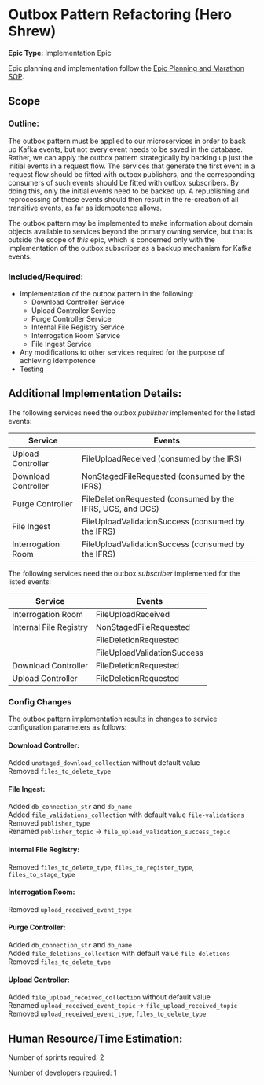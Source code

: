 # Outbox Pattern Refactoring (Hero Shrew)
**Epic Type:** Implementation Epic

Epic planning and implementation follow the
[Epic Planning and Marathon SOP](https://docs.ghga-dev.de/main/sops/sop001_epic_planning.html).


## Scope
### Outline:
The outbox pattern must be applied to our microservices in order to back up Kafka events,
but not every event needs to be saved in the database. Rather, we can apply the outbox
pattern strategically by backing up just the initial events in a request flow.
The services that generate the first event in a request flow should be fitted
with outbox publishers, and the corresponding consumers of such events should be fitted
with outbox subscribers. By doing this, only the initial events need to be backed up. A
republishing and reprocessing of these events should then result in the re-creation of 
all transitive events, as far as idempotence allows.

The outbox pattern may be implemented to make information about domain objects available
to services beyond the primary owning service, but that is outside the scope of *this*
epic, which is concerned only with the implementation of the outbox subscriber as a
backup mechanism for Kafka events.

### Included/Required:
- Implementation of the outbox pattern in the following:
  - Download Controller Service
  - Upload Controller Service
  - Purge Controller Service
  - Internal File Registry Service
  - Interrogation Room Service
  - File Ingest Service
- Any modifications to other services required for the purpose of achieving idempotence
- Testing


## Additional Implementation Details:

The following services need the outbox *publisher* implemented for the listed events:

| Service             | Events                                                     |
|---------------------|------------------------------------------------------------|
| Upload Controller   | FileUploadReceived (consumed by the IRS)                   |
| Download Controller | NonStagedFileRequested (consumed by the IFRS)              |
| Purge Controller    | FileDeletionRequested (consumed by the IFRS, UCS, and DCS) |
| File Ingest         | FileUploadValidationSuccess (consumed by the IFRS)         |
| Interrogation Room  | FileUploadValidationSuccess (consumed by the IFRS)         |


The following services need the outbox *subscriber* implemented for the listed events:

| Service                | Events                 |
|------------------------|------------------------|
| Interrogation Room     | FileUploadReceived     |
| Internal File Registry | NonStagedFileRequested |
|                        | FileDeletionRequested  |
|                        | FileUploadValidationSuccess  |
| Download Controller    | FileDeletionRequested  |
| Upload Controller      | FileDeletionRequested  |


### Config Changes

The outbox pattern implementation results in changes to service configuration parameters as follows:

#### Download Controller:
Added `unstaged_download_collection` without default value  
Removed `files_to_delete_type`

#### File Ingest:
Added `db_connection_str` and `db_name`  
Added `file_validations_collection` with default value `file-validations`  
Removed `publisher_type`  
Renamed `publisher_topic` -> `file_upload_validation_success_topic`

#### Internal File Registry:
Removed `files_to_delete_type`, `files_to_register_type`, `files_to_stage_type`

#### Interrogation Room:
Removed `upload_received_event_type`

#### Purge Controller:
Added `db_connection_str` and `db_name`  
Added `file_deletions_collection` with default value `file-deletions`  
Removed `files_to_delete_type`

#### Upload Controller:
Added `file_upload_received_collection` without default value  
Renamed `upload_received_event_topic` -> `file_upload_received_topic`  
Removed `upload_received_event_type`, `files_to_delete_type`

## Human Resource/Time Estimation:

Number of sprints required: 2

Number of developers required: 1
